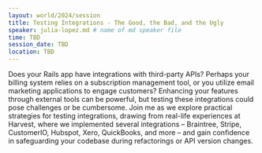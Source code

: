 ```yaml
---
layout: world/2024/session
title: Testing Integrations - The Good, the Bad, and the Ugly
speaker: julia-lopez.md # name of md speaker file
time: TBD
session_date: TBD
location: TBD
---
```


Does your Rails app have integrations with third-party APIs? Perhaps your billing system relies on a subscription management tool, or you utilize email marketing applications to engage customers? Enhancing your features through external tools can be powerful, but testing these integrations could pose challenges or be cumbersome. Join me as we explore practical strategies for testing integrations, drawing from real-life experiences at Harvest, where we implemented several integrations – Braintree, Stripe, CustomerIO, Hubspot, Xero, QuickBooks, and more – and gain confidence in safeguarding your codebase during refactorings or API version changes.